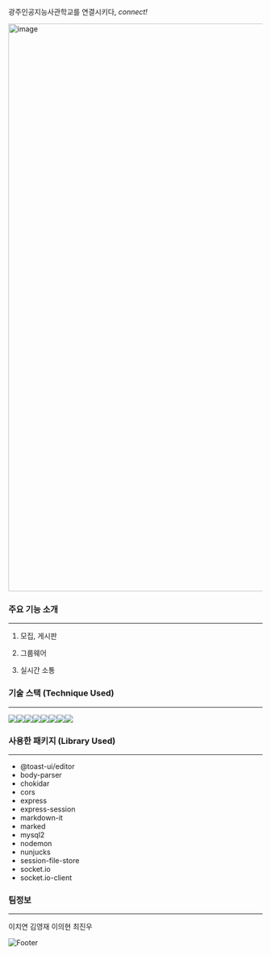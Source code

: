 광주인공지능사관학교를 연결시키다, <i>connect!</i>


<img width="1127" alt="image" src="https://github.com/2023-AISCHOOL-JSB/connect/assets/100564742/fb4197dd-d49b-4de5-a50f-4bde5e634eeb">

<h3>주요 기능 소개</h3>
<hr/>

1. 모집, 게시판

2. 그룹웨어

3. 실시간 소통 



<h3>기술 스택 (Technique Used)</h3>
<hr/>
<div style="display:flex">
    <img src="https://img.shields.io/badge/HTML-ffa200?style=flat-square&logo=HTML&logoColor=white"/>
    <img src="https://img.shields.io/badge/CSS-blue?style=flat-square&logo=CSS&logoColor=white"/>
    <img src="https://img.shields.io/badge/JS-yellow?style=flat-square&logo=JS&logoColor=white"/>
    <img src="https://img.shields.io/badge/Jquery-yellow?style=flat-square&logo=Jquery&logoColor=white"/>
    <img src="https://img.shields.io/badge/Node.js-green?style=flat-square&logo=Node.js&logoColor=white"/>
    <img src="https://img.shields.io/badge/express-white?style=flat-square&logo=express&logoColor=black"/>
    <img src="https://img.shields.io/badge/Figma-red?style=flat-square&logo=Figma&logoColor=white"/>
    <img src="https://img.shields.io/badge/Notion-white?style=flat-square&logo=Notion&logoColor=black"/>
</div>

<h3>사용한 패키지 (Library Used)</h3> 
<hr/>
<ul>
  <li>@toast-ui/editor</li>
  <li>body-parser</li>
  <li>chokidar</li>
  <li>cors</li>
  <li>express</li>
  <li>express-session</li>
  <li>markdown-it</li>
  <li>marked</li>
  <li>mysql2</li>
  <li>nodemon</li>
  <li>nunjucks</li>
  <li>session-file-store</li>
  <li>socket.io</li>
  <li>socket.io-client</li>
</ul>


<h3>팀정보</h3>
<hr/>

이치연
김영재
이의현
최진우


![Footer](https://capsule-render.vercel.app/api?type=waving&color=blue&height=200&section=footer)
